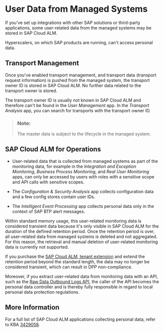 <!-- loio3ef5218bdec14b4d956b6a8c65c79b52 -->

# User Data from Managed Systems

If you've set up integrations with other SAP solutions or third-party applications, some user-related data from the managed systems may be stored in SAP Cloud ALM.

Hyperscalers, on which SAP products are running, can't access personal data.



<a name="loio3ef5218bdec14b4d956b6a8c65c79b52__section_ttc_bgj_2tb"/>

## Transport Management

Once you've enabled transport management, and transport data \(transport request information\) is pushed from the managed system, the transport owner ID is stored in SAP Cloud ALM. No further data related to the transport owner is stored.

The transport owner ID is usually not known in SAP Cloud ALM and therefore can't be found in the *User Management* app. In the *Transport Analysis* app, you can search for transports with the transport owner ID.

> ### Note:  
> The master data is subject to the lifecycle in the managed system.



<a name="loio3ef5218bdec14b4d956b6a8c65c79b52__section_fgg_jhx_gtb"/>

## SAP Cloud ALM for Operations

-   User-related data that is collected from managed systems as part of the monitoring data, for example in the *Integration and Exception Monitoring*, *Business Process Monitoring*, and *Real User Monitoring* apps, can only be accessed by users with roles with a sensitive scope and API calls with sensitive scopes.

-   The *Configuration & Security Analysis* app collects configuration data and a few config stores contain user IDs.

-   The *Intelligent Event Processing* app collects personal data only in the context of SAP BTP alert messages.


Within standard memory usage, this user-related monitoring data is considered transient data because it's only visible in SAP Cloud ALM for the duration of the defined retention period. Once the retention period is over, all user-related data from managed systems is deleted and not aggregated. For this reason, the retrieval and manual deletion of user-related monitoring data is currently not supported.

If you purchase the [SAP Cloud ALM, tenant extension](https://help.sap.com/docs/cloud-alm/setup-administration/getting-additional-tenants) and extend the retention period beyond the standard length, the data may no longer be considered transient, which can result in DPP non-compliance.

Moreover, if you extract user-related data from monitoring data with an API, such as the [Raw Data Outbound Logs API](https://help.sap.com/docs/cloud-alm/apis/raw-data-outbound-logs), the caller of the API becomes the personal data controller and is thereby fully responsible in regard to local personal data protection regulations.



<a name="loio3ef5218bdec14b4d956b6a8c65c79b52__section_mtl_k4n_j1c"/>

## More Information

For a full list of SAP Cloud ALM applications collecting personal data, refer to KBA [3429058](https://me.sap.com/notes/3429058).

